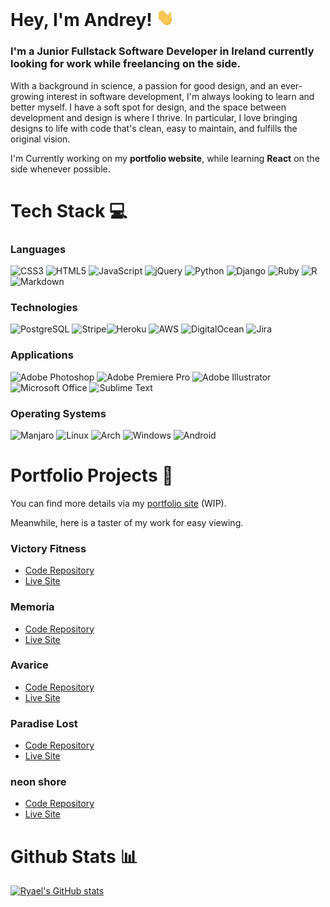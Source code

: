 # Hey, I'm Andrey! <img src="https://github.com/Ryael/ryael/blob/main/assets/Hi.gif" width="29px">

### I'm a Junior Fullstack Software Developer in Ireland currently looking for work while freelancing on the side.

With a background in science, a passion for good design, and an ever-growing interest in software development, I'm always looking to learn and better myself. I have a soft spot for design, and the space between development and design is where I thrive. In particular, I love bringing designs to life with code that's clean, easy to maintain, and fulfills the original vision.

I'm Currently working on my **portfolio website**, while learning **React** on the side whenever possible.

# Tech Stack 💻

### Languages

![CSS3](https://img.shields.io/badge/CSS3-%231572B6.svg?&style=flat&logo=css3&logoColor=white) ![HTML5](https://img.shields.io/badge/HTML5-%23E34F26.svg?style=flat&logo=html5&logoColor=white) ![JavaScript](https://img.shields.io/badge/JavaScript-%23323330.svg?style=flat&logo=javascript&logoColor=%23F7DF1E) ![jQuery](https://img.shields.io/badge/jQuery-%230769AD.svg?style=flat&logo=jquery&logoColor=white) ![Python](https://img.shields.io/badge/Python-3670A0?style=flat&logo=python&logoColor=ffdd54) ![Django](https://img.shields.io/badge/Django-%23092E20.svg?style=flat&logo=django&logoColor=white) ![Ruby](https://img.shields.io/badge/Ruby-%23CC342D.svg?style=flat&logo=ruby&logoColor=white) ![R](https://img.shields.io/badge/R-276DC3?style=flat&logo=r&logoColor=white) ![Markdown](https://img.shields.io/badge/Markdown-%23000000.svg?style=flat&logo=markdown&logoColor=white)

### Technologies

![PostgreSQL](https://img.shields.io/badge/PostgreSQL-%23316192.svg?&style=flat&logo=Postgresql&logoColor=white) ![Stripe](https://img.shields.io/badge/Stripe-626CD9?style=flat&logo=Stripe&logoColor=white)![Heroku](https://img.shields.io/badge/Heroku-%23430098.svg?style=flat&logo=heroku&logoColor=white) ![AWS](https://img.shields.io/badge/AWS-%23FF9900.svg?style=flat&logo=amazon-aws&logoColor=white) ![DigitalOcean](https://img.shields.io/badge/Digital_Ocean-0080FF?style=flat&logo=DigitalOcean&logoColor=white) ![Jira](https://img.shields.io/badge/Jira-%230A0FFF.svg?style=flat&logo=jira&logoColor=white) 

### Applications

![Adobe Photoshop](https://img.shields.io/badge/Adobe%20Photoshop-%2331A8FF.svg?style=flat&logo=adobe%20photoshop&logoColor=white) ![Adobe Premiere Pro](https://img.shields.io/badge/Adobe%20Premiere%20Pro-9999FF.svg?style=flat&logo=Adobe%20Premiere%20Pro&logoColor=white) ![Adobe Illustrator](https://img.shields.io/badge/Adobe%20Illustrator-%23FF9A00.svg?style=flat&logo=adobe%20illustrator&logoColor=white) ![Microsoft Office](https://img.shields.io/badge/Microsoft_Office-D83B01?style=flat&logo=microsoft-office&logoColor=white) ![Sublime Text](https://img.shields.io/badge/Sublime_Text-%23575757.svg?style=flat&logo=sublime-text&logoColor=important)

### Operating Systems

![Manjaro](https://img.shields.io/badge/Manjaro-35BF5C?style=flat&logo=Manjaro&logoColor=white) ![Linux](https://img.shields.io/badge/Linux-FCC624?style=flat&logo=linux&logoColor=black) ![Arch](https://img.shields.io/badge/Arch%20Linux-1793D1?logo=arch-linux&logoColor=fff&style=flat) ![Windows](https://img.shields.io/badge/Windows-0078D6?style=flat&logo=windows&logoColor=white) ![Android](https://img.shields.io/badge/Android-3DDC84?style=flat&logo=android&logoColor=white)

# Portfolio Projects 📁

You can find more details via my [portfolio site]() (WIP). 

Meanwhile, here is a taster of my work for easy viewing.

### Victory Fitness

* [Code Repository](https://github.com/Ryael/victory-fitness)
* [Live Site](https://ryael.github.io/victory-fitness/)

### Memoria

* [Code Repository](https://github.com/Ryael/memoria)
* [Live Site](https://ryael.github.io/memoria/)

### Avarice

* [Code Repository](https://github.com/Ryael/avarice)
* [Live Site](https://avarice-txt.herokuapp.com/)

### Paradise Lost

* [Code Repository](https://github.com/Ryael/paradise-lost)
* [Live Site](https://paradise-lost-app.herokuapp.com/)

### neon shore

* [Code Repository](https://github.com/Ryael/neon-shore)
* [Live Site](https://neon-shore-a156870f9760.herokuapp.com/)

# Github Stats 📊

[![Ryael's GitHub stats](https://github-readme-stats.vercel.app/api?username=ryael&theme=dracula)](https://github.com/anuraghazra/github-readme-stats)
